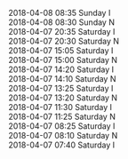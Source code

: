 2018-04-08 08:35 Sunday  I  
2018-04-08 08:30 Sunday  N  
2018-04-07 20:35 Saturday  I  
2018-04-07 20:30 Saturday  N  
2018-04-07 15:05 Saturday  I  
2018-04-07 15:00 Saturday  N  
2018-04-07 14:20 Saturday  I  
2018-04-07 14:10 Saturday  N  
2018-04-07 13:25 Saturday  I  
2018-04-07 13:20 Saturday  N  
2018-04-07 11:30 Saturday  I  
2018-04-07 11:25 Saturday  N  
2018-04-07 08:25 Saturday  I  
2018-04-07 08:10 Saturday  N  
2018-04-07 07:40 Saturday  I  
